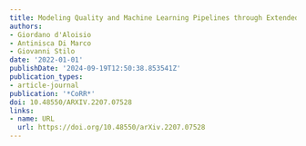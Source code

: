 ```yaml
---
title: Modeling Quality and Machine Learning Pipelines through Extended Feature Models
authors:
- Giordano d'Aloisio
- Antinisca Di Marco
- Giovanni Stilo
date: '2022-01-01'
publishDate: '2024-09-19T12:50:38.853541Z'
publication_types:
- article-journal
publication: '*CoRR*'
doi: 10.48550/ARXIV.2207.07528
links:
- name: URL
  url: https://doi.org/10.48550/arXiv.2207.07528
---
```

